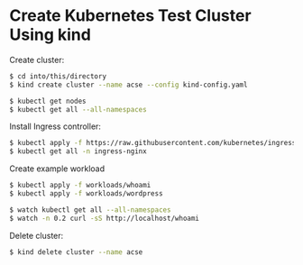 # Create Kubernetes Test Cluster Using kind

Create cluster:

```sh
$ cd into/this/directory
$ kind create cluster --name acse --config kind-config.yaml

$ kubectl get nodes
$ kubectl get all --all-namespaces
```

Install Ingress controller:

```sh
$ kubectl apply -f https://raw.githubusercontent.com/kubernetes/ingress-nginx/controller-v0.46.0/deploy/static/provider/kind/deploy.yaml
$ kubectl get all -n ingress-nginx
```

Create example workload

```sh
$ kubectl apply -f workloads/whoami
$ kubectl apply -f workloads/wordpress

$ watch kubectl get all --all-namespaces
$ watch -n 0.2 curl -sS http://localhost/whoami
```

Delete cluster:

```sh
$ kind delete cluster --name acse
```
